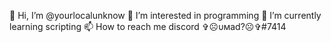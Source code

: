 👋 Hi, I’m @yourlocalunknow
👀 I’m interested in programming
🌱 I’m currently learning scripting
📫 How to reach me discord ✞☹υмad?☹✞#7414
